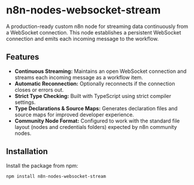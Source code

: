 # n8n-nodes-websocket-stream

A production-ready custom n8n node for streaming data continuously from a WebSocket connection. This node establishes a persistent WebSocket connection and emits each incoming message to the workflow.

## Features

- **Continuous Streaming:** Maintains an open WebSocket connection and streams each incoming message as a workflow item.
- **Automatic Reconnection:** Optionally reconnects if the connection closes or errors out.
- **Strict Type Checking:** Built with TypeScript using strict compiler settings.
- **Type Declarations & Source Maps:** Generates declaration files and source maps for improved developer experience.
- **Community Node Format:** Configured to work with the standard file layout (nodes and credentials folders) expected by n8n community nodes.

## Installation

Install the package from npm:

```bash
npm install n8n-nodes-websocket-stream
